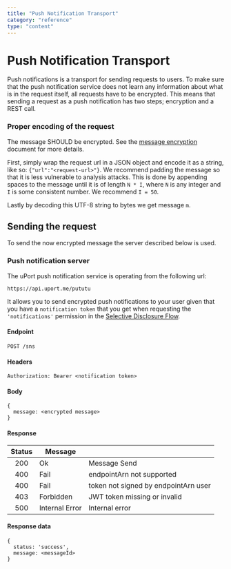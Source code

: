 ```yaml
---
title: "Push Notification Transport"
category: "reference"
type: "content"
---
```


# Push Notification Transport
Push notifications is a transport for sending requests to users. To make sure that the push notification service does not learn any information about what is in the request itself, all requests have to be encrypted. This means that sending a request as a push notification has two steps; encryption and a REST call.

### Proper encoding of the request

The message SHOULD be encrypted. See the [message encryption](/messages/encrypted.md) document for more details.

First, simply wrap the request url in a JSON object and encode it as a string, like so: `{"url":"<request-url>"}`.
We recommend padding the message so that it is less vulnerable to analysis attacks. This is done by appending spaces to the message until it is of length `N * I`, where `N` is any integer and `I` is some consistent number. We recommend `I = 50`.

Lastly by decoding this UTF-8 string to bytes we get message `m`.

## Sending the request
To send the now encrypted message the server described below is used.

### Push notification server

The uPort push notification service is operating from the following url:

`https://api.uport.me/pututu`

It allows you to send encrypted push notifications to your user given that you have a `notification token` that you get when requesting the `'notifications'` permission in the [Selective Disclosure Flow](/flows/selectivedisclosure.md).

#### Endpoint

`POST /sns`

#### Headers

`Authorization: Bearer <notification token>`

#### Body
```
{
  message: <encrypted message>
}
```

#### Response

| Status |     Message    |                               |
|:------:|----------------|-------------------------------|
| 200    | Ok             | Message Send                   |
| 400    | Fail           | endpointArn not supported     |
| 400    | Fail           | token not signed by endpointArn user |
| 403    | Forbidden      | JWT token missing or invalid  |
| 500    | Internal Error | Internal error                |

#### Response data
```
{
  status: 'success',
  message: <messageId>
}
```
